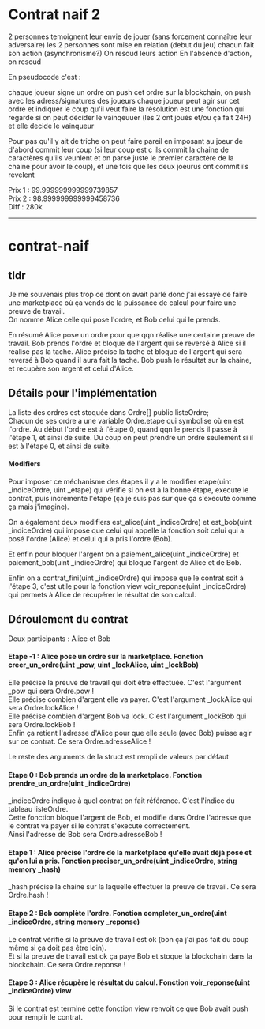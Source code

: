 # Contrat naif 2

2 personnes temoignent leur envie de jouer (sans forcement connaître leur adversaire)
les 2 personnes sont mise en relation (debut du jeu)
chacun fait son action (asynchronisme?)
On resoud leurs action
En l'absence d'action, on resoud



En pseudocode c'est :

chaque joueur signe un ordre
on push cet ordre sur la blockchain, on push avec les adress/signatures des joueurs
chaque joueur peut agir sur cet ordre et indiquer le coup qu'il veut faire
la résolution est une fonction qui regarde si on peut décider le vainqeuuer (les 2 ont joués et/ou ça fait 24H) et elle decide le vainqueur

Pour pas qu'il y ait de triche on peut faire pareil en imposant au joeur de d'abord commit leur coup (si leur coup est c ils commit la chaine de caractères qu'ils veunlent et on parse juste le premier caractère de la chaine pour avoir le coup), et une fois que les deux joeurus ont commit ils revelent


Prix 1 : 99.999999999999739857  
Prix 2 : 98.999999999999458736  
Diff : 280k




---

# contrat-naif

## tldr

Je me souvenais plus trop ce dont on avait parlé donc j'ai essayé de faire une marketplace où ça vends de la puissance de calcul pour faire une preuve de travail.  
On nomme Alice celle qui pose l'ordre, et Bob celui qui le prends.

En résumé Alice pose un ordre pour que qqn réalise une certaine preuve de travail.
Bob prends l'ordre et bloque de l'argent qui se reversé à Alice si il réalise pas la tache.
Alice précise la tache et bloque de l'argent qui sera reversé à Bob quand il aura fait la tache.
Bob push le résultat sur la chaine, et recupère son argent et celui d'Alice.

## Détails pour l'implémentation

La liste des ordres est stoquée dans Ordre[] public listeOrdre;  
Chacun de ses ordre a une variable Ordre.etape qui symbolise où en est l'ordre. Au début l'ordre est à l'étape 0, quand qqn le prends il passe à l'étape 1, et ainsi de suite. Du coup on peut prendre un ordre seulement si il est à l'étape 0, et ainsi de suite. 

#### Modifiers

Pour imposer ce méchanisme des étapes il y a le modifier etape(uint \_indiceOrdre, uint \_etape) qui vérifie si on est à la bonne étape, execute le contrat, puis incrémente l'étape (ça je suis pas sur que ça s'execute comme ça mais j'imagine).

On a également deux modifiers est_alice(uint \_indiceOrdre) et est_bob(uint \_indiceOrdre) qui impose que celui qui appelle la fonction soit celui qui a posé l'ordre (Alice) et celui qui a pris l'ordre (Bob).

Et enfin pour bloquer l'argent on a paiement_alice(uint \_indiceOrdre) et paiement_bob(uint \_indiceOrdre) qui bloque l'argent de Alice et de Bob.

Enfin on a contrat_fini(uint \_indiceOrdre) qui impose que le contrat soit à l'étape 3, c'est utile pour la fonction view voir_reponse(uint \_indiceOrdre) qui permets à Alice de récupérer le résultat de son calcul.

## Déroulement du contrat

Deux participants : Alice et Bob

#### Etape -1 : Alice pose un ordre sur la marketplace. Fonction creer_un_ordre(uint \_pow, uint \_lockAlice, uint \_lockBob)

Elle précise la preuve de travail qui doit être effectuée. C'est l'argument \_pow qui sera Ordre.pow !  
Elle précise combien d'argent elle va payer. C'est l'argument \_lockAlice qui sera Ordre.lockAlice !  
Elle précise combien d'argent Bob va lock. C'est l'argument \_lockBob qui sera Ordre.lockBob !  
Enfin ça retient l'adresse d'Alice pour que elle seule (avec Bob) puisse agir sur ce contrat. Ce sera Ordre.adresseAlice !

Le reste des arguments de la struct est rempli de valeurs par défaut

#### Etape 0 : Bob prends un ordre de la marketplace. Fonction prendre_un_ordre(uint \_indiceOrdre)

\_indiceOrdre indique à quel contrat on fait référence. C'est l'indice du tableau listeOrdre.  
Cette fonction bloque l'argent de Bob, et modifie dans Ordre l'adresse que le contrat va payer si le contrat s'execute correctement.  
Ainsi l'adresse de Bob sera Ordre.adresseBob !

#### Etape 1 : Alice précise l'ordre de la marketplace qu'elle avait déjà posé et qu'on lui a pris. Fonction preciser_un_ordre(uint \_indiceOrdre, string memory \_hash)

\_hash précise la chaine sur la laquelle effectuer la preuve de travail. Ce sera Ordre.hash !

#### Etape 2 : Bob complète l'ordre. Fonction completer_un_ordre(uint \_indiceOrdre, string memory \_reponse)

Le contrat vérifie si la preuve de travail est ok (bon ça j'ai pas fait du coup même si ça doit pas être loin).  
Et si la preuve de travail est ok ça paye Bob et stoque la blockchain dans la blockchain. Ce sera Ordre.reponse !

#### Etape 3 : Alice récupère le résultat du calcul. Fonction voir_reponse(uint \_indiceOrdre) view

Si le contrat est terminé cette fonction view renvoit ce que Bob avait push pour remplir le contrat.



